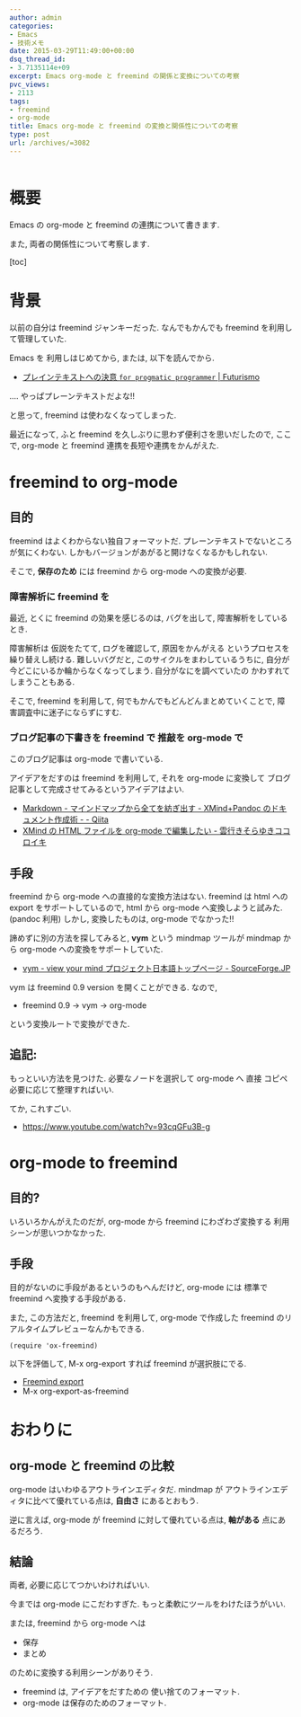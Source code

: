 ```yaml
---
author: admin
categories:
- Emacs
- 技術メモ
date: 2015-03-29T11:49:00+00:00
dsq_thread_id:
- 3.7135114e+09
excerpt: Emacs org-mode と freemind の関係と変換についての考察
pvc_views:
- 2113
tags:
- freemind
- org-mode
title: Emacs org-mode と freemind の変換と関係性についての考察
type: post
url: /archives/=3082
---
```


<img alt="" src="https://futurismo.biz/wp-content/uploads/emacs_logo.jpg"/>

概要
====

Emacs の org-mode と freemind の連携について書きます.

また, 両者の関係性について考察します.

\[toc\]

背景
====

以前の自分は freemind ジャンキーだった. なんでもかんでも freemind
を利用して管理していた.

Emacs を 利用しはじめてから, または, 以下を読んでから.

-   [プレインテキストへの決意 `for progmatic programmer` |
    Futurismo](https://futurismo.biz/archives/2209)

.... やっぱプレーンテキストだよな!!

と思って, freemind は使わなくなってしまった.

最近になって, ふと freemind を久しぶりに思わず便利さを思いだしたので,
ここで, org-mode と freemind 連携を長短や連携をかんがえた.

freemind to org-mode
====================

目的
----

freemind はよくわからない独自フォーマットだ.
プレーンテキストでないところが気にくわない.
しかもバージョンがあがると開けなくなるかもしれない.

そこで, **保存のため** には freemind から org-mode への変換が必要.

### 障害解析に freemind を

最近, とくに freemind の効果を感じるのは, バグを出して,
障害解析をしているとき.

障害解析は 仮説をたてて, ログを確認して, 原因をかんがえる
というプロセスを繰り替えし続ける. 難しいバグだと,
このサイクルをまわしているうちに,
自分が今どこにいるか輪からなくなってしまう. 自分がなにを調べていたの
かわすれてしまうこともある.

そこで, freemind を利用して, 何でもかんでもどんどんまとめていくことで,
障害調査中に迷子にならずにすむ.

### ブログ記事の下書きを freemind で 推敲を org-mode で

このブログ記事は org-mode で書いている.

アイデアをだすのは freemind を利用して, それを org-mode に変換して
ブログ記事として完成させてみるというアイデアはよい.

-   [Markdown - マインドマップから全てを紡ぎ出す - XMind+Pandoc
    のドキュメント作成術 - -
    Qiita](https://qiita.com/sky_y/items/b92e9ce4b941545c8af5)
-   [XMind の HTML ファイルを org-mode で編集したい -
    雲行きそらゆきココロイキ](https://sky-y.hatenablog.jp/entry/20110925/1316951911)

手段
----

freemind から org-mode への直接的な変換方法はない. freemind は html への
export をサポートしているので, html から org-mode へ変換しようと試みた.
(pandoc 利用) しかし, 変換したものは, org-mode でなかった!!

諦めずに別の方法を探してみると, **vym** という mindmap ツールが mindmap
から org-mode への変換をサポートしていた.

-   [vym - view your mind プロジェクト日本語トップページ -
    SourceForge.JP](https://sourceforge.jp/projects/sfnet_vym/)

vym は freemind 0.9 version を開くことができる. なので,

-   freemind 0.9 -&gt; vym -&gt; org-mode

という変換ルートで変換ができた.

追記:
-----

もっといい方法を見つけた. 必要なノードを選択して org-mode へ 直接 コピペ
必要に応じて整理すればいい.

てか, これすごい.

-   <https://www.youtube.com/watch?v=93cqGFu3B-g>

org-mode to freemind
====================

目的?
-----

いろいろかんがえたのだが, org-mode から freemind にわざわざ変換する
利用シーンが思いつかなかった.

手段
----

目的がないのに手段があるというのもへんだけど, org-mode には 標準で
freemind へ変換する手段がある.

また, この方法だと, freemind を利用して, org-mode で作成した freemind
のリアルタイムプレビューなんかもできる.

``` {.commonlisp}
(require 'ox-freemind)
```

以下を評価して, M-x org-export すれば freemind が選択肢にでる.

-   [Freemind export](https://orgmode.org/worg/exporters/freemind.html)
-   M-x org-export-as-freemind

おわりに
========

org-mode と freemind の比較
---------------------------

org-mode はいわゆるアウトラインエディタだ. mindmap が
アウトラインエディタに比べて優れている点は, **自由さ** にあるとおもう.

逆に言えば, org-mode が freemind に対して優れている点は, **軸がある**
点にあるだろう.

結論
----

両者, 必要に応じてつかいわければいい.

今までは org-mode にこだわすぎた. もっと柔軟にツールをわけたほうがいい.

または, freemind から org-mode へは

-   保存
-   まとめ

のために変換する利用シーンがありそう.

-   freemind は, アイデアをだすための 使い捨てのフォーマット.
-   org-mode は保存のためのフォーマット.

